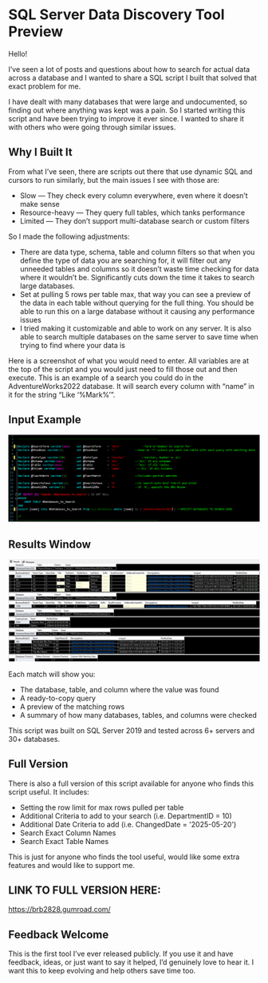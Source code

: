 # SQL Server Data Discovery Tool Preview

Hello!

I’ve seen a lot of posts and questions about how to search for actual data across a database and I wanted to share a SQL script I built that solved that exact problem for me.

I have dealt with many databases that were large and undocumented, so finding out where anything was kept was a pain. So I started writing this script and have been trying to improve it ever since. I wanted to share it with others who were going through similar issues.

## Why I Built It

From what I’ve seen, there are scripts out there that use dynamic SQL and cursors to run similarly, but the main issues I see with those are:

- Slow — They check every column everywhere, even where it doesn’t make sense
- Resource-heavy — They query full tables, which tanks performance
- Limited — They don’t support multi-database search or custom filters

So I made the following adjustments:

- There are data type, schema, table and column filters so that when you define the type of data you are searching for, it will filter out any unneeded tables and columns so it doesn’t waste time checking for data where it wouldn’t be. Significantly cuts down the time it takes to search large databases.
- Set at pulling 5 rows per table max, that way you can see a preview of the data in each table without querying for the full thing. You should be able to run this on a large database without it causing any performance issues
- I tried making it customizable and able to work on any server. It is also able to search multiple databases on the same server to save time when trying to find where your data is

Here is a screenshot of what you would need to enter. All variables are at the top of the script and you would just need to fill those out and then execute.
This is an example of a search you could do in the AdventureWorks2022 database. It will search every column with “name” in it for the string “Like ‘%Mark%’”.

## Input Example
![Inputs Example](Preview%20Example%20Input.png)

## Results Window
![Results Example](Preview%20Example%20Results.png)

Each match will show you:
- The database, table, and column where the value was found
- A ready-to-copy query
- A preview of the matching rows
- A summary of how many databases, tables, and columns were checked

This script was built on SQL Server 2019 and tested across 6+ servers and 30+ databases.

## Full Version

There is also a full version of this script available for anyone who finds this script useful.
It includes:
- Setting the row limit for max rows pulled per table
- Additional Criteria to add to your search (i.e. DepartmentID = 10)
- Additional Date Criteria to add (i.e. ChangedDate = '2025-05-20')
- Search Exact Column Names
- Search Exact Table Names

This is just for anyone who finds the tool useful, would like some extra features and would like to support me.

## LINK TO FULL VERSION HERE:
https://brb2828.gumroad.com/

## Feedback Welcome
This is the first tool I’ve ever released publicly. If you use it and have feedback, ideas, or just want to say it helped, I’d genuinely love to hear it. I want this to keep evolving and help others save time too.
